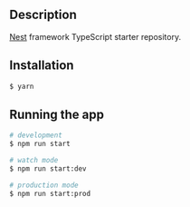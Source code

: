 ## Description

[Nest](https://github.com/nestjs/nest) framework TypeScript starter repository.

## Installation

```bash
$ yarn
```

## Running the app

```bash
# development
$ npm run start

# watch mode
$ npm run start:dev

# production mode
$ npm run start:prod
```
